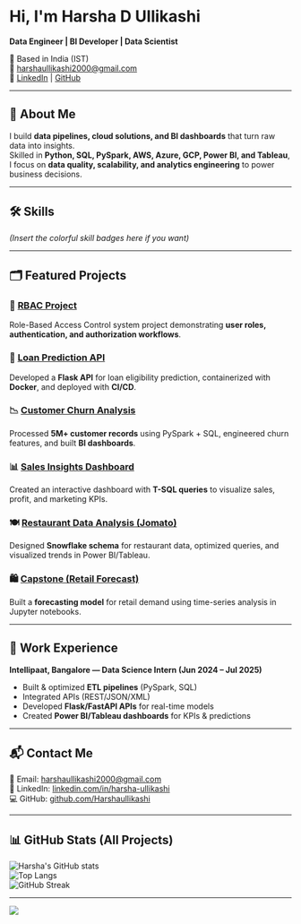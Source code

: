 # Hi, I'm Harsha D Ullikashi 
**Data Engineer | BI Developer | Data Scientist**

📍 Based in India (IST)  
📧 [harshaullikashi2000@gmail.com](mailto:harshaullikashi2000@gmail.com)  
🔗 [LinkedIn](https://www.linkedin.com/in/harsha-ullikashi/) | [GitHub](https://github.com/Harshaullikashi)

---

## 🚀 About Me
I build **data pipelines, cloud solutions, and BI dashboards** that turn raw data into insights.  
Skilled in **Python, SQL, PySpark, AWS, Azure, GCP, Power BI, and Tableau**, I focus on **data quality, scalability, and analytics engineering** to power business decisions.

---

## 🛠️ Skills
*(Insert the colorful skill badges here if you want)*

---

## 🗂 Featured Projects

### 🔐 [RBAC Project](https://github.com/Harshaullikashi/RBAC-Project)  
Role-Based Access Control system project demonstrating **user roles, authentication, and authorization workflows**.

### 🏦 [Loan Prediction API](https://github.com/Harshaullikashi/loan-prediction-api)  
Developed a **Flask API** for loan eligibility prediction, containerized with **Docker**, and deployed with **CI/CD**.

### 📉 [Customer Churn Analysis](https://github.com/Harshaullikashi/Customer-Churn-Analysis)  
Processed **5M+ customer records** using PySpark + SQL, engineered churn features, and built **BI dashboards**.

### 📊 [Sales Insights Dashboard](https://github.com/Harshaullikashi/Sales-Insights-Dashboard)  
Created an interactive dashboard with **T-SQL queries** to visualize sales, profit, and marketing KPIs.

### 🍽 [Restaurant Data Analysis (Jomato)](https://github.com/Harshaullikashi/RESTAURANT-DATA-ANALYSIS-PROJECT-JOMATO)  
Designed **Snowflake schema** for restaurant data, optimized queries, and visualized trends in Power BI/Tableau.

### 🛍 [Capstone (Retail Forecast)](https://github.com/Harshaullikashi/Capstone)  
Built a **forecasting model** for retail demand using time-series analysis in Jupyter notebooks.

---

## 💼 Work Experience
**Intellipaat, Bangalore — Data Science Intern (Jun 2024 – Jul 2025)**  
- Built & optimized **ETL pipelines** (PySpark, SQL)  
- Integrated APIs (REST/JSON/XML)  
- Developed **Flask/FastAPI APIs** for real-time models  
- Created **Power BI/Tableau dashboards** for KPIs & predictions  

---

## 📬 Contact Me
📧 Email: [harshaullikashi2000@gmail.com](mailto:harshaullikashi2000@gmail.com)  
🔗 LinkedIn: [linkedin.com/in/harsha-ullikashi](https://www.linkedin.com/in/harsha-ullikashi/)  
💻 GitHub: [github.com/Harshaullikashi](https://github.com/Harshaullikashi)  

---

## 📊 GitHub Stats (All Projects)
![Harsha's GitHub stats](https://github-readme-stats.vercel.app/api?username=Harshaullikashi&show_icons=true&theme=radical)  
![Top Langs](https://github-readme-stats.vercel.app/api/top-langs/?username=Harshaullikashi&layout=compact&theme=radical)  
![GitHub Streak](https://streak-stats.demolab.com?user=Harshaullikashi&theme=radical&hide_border=false)  

---

![](https://komarev.com/ghpvc/?username=Harshaullikashi&label=Profile+Views&color=blue)


